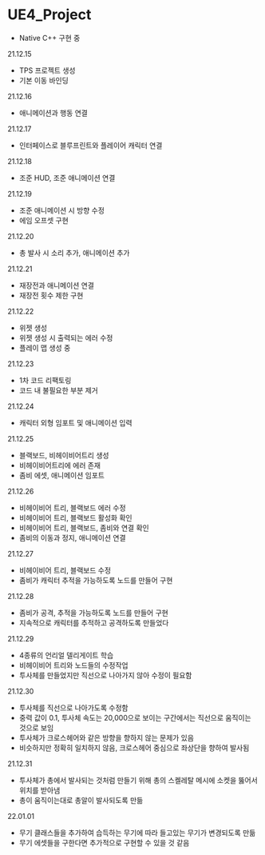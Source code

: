 # UE4_Project
- Native C++ 구현 중

21.12.15
- TPS 프로젝트 생성
- 기본 이동 바인딩

21.12.16
- 애니메이션과 행동 연결

21.12.17
- 인터페이스로 블루프린트와 플레이어 캐릭터 연결

21.12.18
- 조준 HUD, 조준 애니메이션 연결

21.12.19
- 조준 애니메이션 시 방향 수정
- 에임 오프셋 구현

21.12.20
- 총 발사 시 소리 추가, 애니메이션 추가

21.12.21
- 재장전과 애니메이션 연결
- 재장전 횟수 제한 구현

21.12.22
- 위젯 생성
- 위젯 생성 시 출력되는 에러 수정
- 플레이 맵 생성 중

21.12.23
- 1차 코드 리팩토링
- 코드 내 불필요한 부분 제거

21.12.24
- 캐릭터 외형 임포트 및 애니메이션 입력

21.12.25
- 블랙보드, 비헤이비어트리 생성
- 비헤이비어트리에 에러 존재
- 좀비 에셋, 애니메이션 임포트

21.12.26
- 비헤이비어 트리, 블랙보드 에러 수정
- 비헤이비어 트리, 블랙보드 활성화 확인
- 비헤이비어 트리, 블랙보드, 좀비와 연결 확인
- 좀비의 이동과 정지, 애니메이션 연결

21.12.27
- 비헤이비어 트리, 블랙보드 수정
- 좀비가 캐릭터 추적을 가능하도록 노드를 만들어 구현

21.12.28
- 좀비가 공격, 추적을 가능하도록 노드를 만들어 구현
- 지속적으로 캐릭터를 추적하고 공격하도록 만들었다

21.12.29
- 4종류의 언리얼 델리게이트 학습
- 비헤이비어 트리와 노드들의 수정작업
- 투사체를 만들었지만 직선으로 나아가지 않아 수정이 필요함

21.12.30
- 투사체를 직선으로 나아가도록 수정함
- 중력 값이 0.1, 투사체 속도는 20,000으로 보이는 구간에서는 직선으로 움직이는 것으로 보임
- 투사체가 크로스헤어와 같은 방향을 향하지 않는 문제가 있음
- 비슷하지만 정확히 일치하지 않음, 크로스헤어 중심으로 좌상단을 향하여 발사됨

21.12.31
- 투사체가 총에서 발사되는 것처럼 만들기 위해 총의 스켈레탈 메시에 소켓을 뚫어서 위치를 받아냄
- 총이 움직이는대로 총알이 발사되도록 만듦

22.01.01
- 무기 클래스들을 추가하여 습득하는 무기에 따라 들고있는 무기가 변경되도록 만듦
- 무기 에셋들을 구한다면 추가적으로 구현할 수 있을 것 같음
